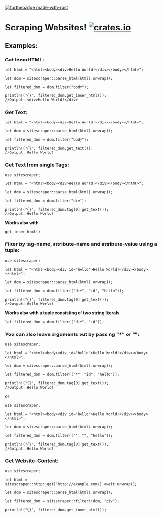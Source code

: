 [![forthebadge made-with-rust](http://ForTheBadge.com/images/badges/made-with-rust.svg)](https://www.rust-lang.org/)
# Scraping Websites! [![crates.io](https://img.shields.io/crates/v/sitescraper.svg)](https://crates.io/crates/sitescraper)


## Examples:

### Get InnerHTML:

```
let html = "<html><body><div>Hello World!</div></body></html>";
     
let dom = sitescraper::parse_html(html).unwrap();
     
let filtered_dom = dom.filter("body");
     
println!("{}", filtered_dom.get_inner_html());
//Output: <div>Hello World!</div>
```

### Get Text:
```
let html = "<html><body><div>Hello World!</div></body></html>";

let dom = sitescraper::parse_html(html).unwrap();

let filtered_dom = dom.filter("body");

println!("{}", filtered_dom.get_text());
//Output: Hello World!
```

### Get Text from single Tags:

```
use sitescraper;

let html = "<html><body><div>Hello World!</div></body></html>";

let dom = sitescraper::parse_html(html).unwrap();

let filtered_dom = dom.filter("div");

println!("{}", filtered_dom.tag[0].get_text());
//Output: Hello World!
```

**Works also with**
```
get_inner_html()
```

### Filter by tag-name, attribute-name and attribute-value using a tuple:

```
use sitescraper;
 
let html = "<html><body><div id='hello'>Hello World!</div></body></html>";
 
let dom = sitescraper::parse_html(html).unwrap();
 
let filtered_dom = dom.filter(("div", "id", "hello"));
 
println!("{}", filtered_dom.tag[0].get_text());
//Output: Hello World!
```

**Works also with a tuple consisting of two string literals**
```
let filtered_dom = dom.filter(("div", "id"));
```

### You can also leave arguments out by passing "*" or "":

```
use sitescraper;

let html = "<html><body><div id="hello">Hello World!</div></body></html>";

let dom = sitescraper::parse_html(html).unwrap();

let filtered_dom = dom.filter(("*", "id", "hello"));

println!("{}", filtered_dom.tag[0].get_text());
//Output: Hello World!
```

or

```
use sitescraper;

let html = "<html><body><div id="hello">Hello World!</div></body></html>";

let dom = sitescraper::parse_html(html).unwrap();

let filtered_dom = dom.filter(("", "", "hello"));

println!("{}", filtered_dom.tag[0].get_text());
//Output: Hello World!
```


### Get Website-Content:

```
use sitescraper;

let html = sitescraper::http::get("http://example.com/).await.unwrap();

let dom = sitescraper::parse_html(html).unwrap();

let filtered_dom = sitescraper::filter!(dom, "div");

println!("{}", filtered_dom.get_inner_html());

```
